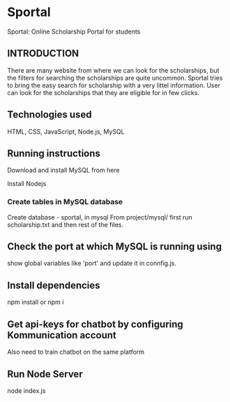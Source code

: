 <h1>Sportal</h1>
 Sportal: Online Scholarship Portal for students

<h2> INTRODUCTION</h2>
There are many website from where we can look for the scholarships, but the filters for searching the scholarships are quite uncommon. Sportal tries to bring the easy search for scholarship with a very littel information. User can look for the scholarships that they are eligible for in few clicks.

<h2>Technologies used</h2>
HTML, CSS, JavaScript, Node.js, MySQL

<h2>Running instructions</h2>
Download and install MySQL from here

Install Nodejs

<h3>Create tables in MySQL database</h3>
Create database - sportal, in mysql
From project/mysql/ first run scholarship.txt and then rest of the files.


<h2>Check the port at which MySQL is running using</h2>
show global variables like 'port' and update it in connfig.js.

<h2>Install dependencies</h2>
npm install or npm i 

<h2>Get api-keys for chatbot by configuring Kommunication account</h2>
Also need to train chatbot on the same platform


<h2>Run Node Server</h2>
node index.js
